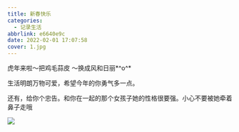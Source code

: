 ```yaml
---
title: 新春快乐
categories:
  - 记录生活
abbrlink: e6640e9c
date: 2022-02-01 17:07:58
cover: 1.jpg
---
```



虎年来啦～把鸡毛蒜皮 ～换成风和日丽*^o^*

生活明朗万物可爱，希望今年的你勇气多一点。

还有，给你个忠告。和你在一起的那个女孩子她的性格很要强。小心不要被她牵着鼻子走哦​

![](1.jpg)